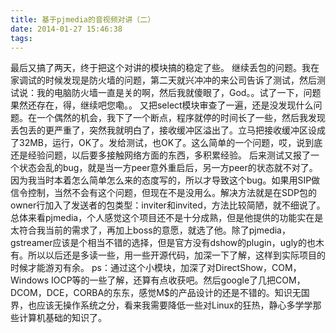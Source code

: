 ```yaml
---
title: 基于pjmedia的音视频对讲（二）
date: 2014-01-27 15:46:38
tags:
---
```

最后又搞了两天，终于把这个对讲的模块搞的稳定了些。
继续丢包的问题。我在家调试的时候发现是防火墙的问题，第二天就兴冲冲的来公司告诉了测试，然后测试说：我的电脑防火墙一直是关的啊，然后我就傻眼了，God。。试了一下，问题果然还存在，得，继续吧您嘞。。
又把select模块审查了一遍，还是没发现什么问题。在一个偶然的机会，我下了一个断点，程序就停的时间长了一些，然后我发现丢包丢的更严重了，突然我就明白了，接收缓冲区溢出了。立马把接收缓冲区设成了32MB，运行，OK了。发给测试，也OK了。这么简单的一个问题，哎，说到底还是经验问题，以后要多接触网络方面的东西，多积累经验。
后来测试又报了一个状态会乱的bug，就是当一方peer意外重启后，另一方peer的状态就不对了。因为我当时本着怎么简单怎么来的态度写的，所以才导致这个bug。如果用SIP做信令控制，当然不会有这个问题，但现在不是没用么。解决方法就是在SDP包的owner行加入了发送者的包类型：inviter和invited，方法比较简陋，就不细说了。
总体来看pjmedia，个人感觉这个项目还不是十分成熟，但是他提供的功能实在是太符合我当前的需求了，再加上boss的意愿，就选了他。除了pjmedia，gstreamer应该是个相当不错的选择，但是官方没有dshow的plugin，ugly的也木有。所以以后还是多读一些，用一些开源代码，加深一下了解，这样到实际项目的时候才能游刃有余。
ps：通过这个小模块，加深了对DirectShow，COM，Windows IOCP等的一些了解，还算有点收获吧。然后google了几把COM，DCOM，DCE，CORBA的东东，感觉M$的产品设计的还是不错的。知识无国界，也应该无操作系统之分，看来我需要降低一些对Linux的狂热，静心多学学那些计算机基础的知识了。
